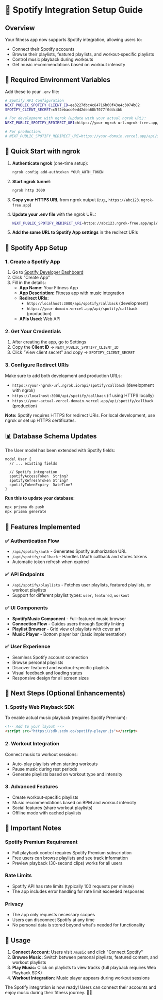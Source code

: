 # 🎵 Spotify Integration Setup Guide

## Overview

Your fitness app now supports Spotify integration, allowing users to:

- Connect their Spotify accounts
- Browse their playlists, featured playlists, and workout-specific playlists
- Control music playback during workouts
- Get music recommendations based on workout intensity

## 🔑 Required Environment Variables

Add these to your `.env` file:

```bash
# Spotify API Configuration
NEXT_PUBLIC_SPOTIFY_CLIENT_ID=ee3227dbc4c84716b60f43e4c3074b82
SPOTIFY_CLIENT_SECRET=c5f2ebacc0ed42dea68b7077f0ddc4bb

# For development with ngrok (update with your actual ngrok URL):
NEXT_PUBLIC_SPOTIFY_REDIRECT_URI=https://your-ngrok-url.ngrok-free.app/api/spotify/callback

# For production:
# NEXT_PUBLIC_SPOTIFY_REDIRECT_URI=https://your-domain.vercel.app/api/spotify/callback
```

## 🚀 Quick Start with ngrok

1. **Authenticate ngrok** (one-time setup):

   ```bash
   ngrok config add-authtoken YOUR_AUTH_TOKEN
   ```

2. **Start ngrok tunnel**:

   ```bash
   ngrok http 3000
   ```

3. **Copy your HTTPS URL** from ngrok output (e.g., `https://abc123.ngrok-free.app`)

4. **Update your .env file** with the ngrok URL:

   ```bash
   NEXT_PUBLIC_SPOTIFY_REDIRECT_URI=https://abc123.ngrok-free.app/api/spotify/callback
   ```

5. **Add the same URL to Spotify App settings** in the redirect URIs

## 🔧 Spotify App Setup

### 1. Create a Spotify App

1. Go to [Spotify Developer Dashboard](https://developer.spotify.com/dashboard)
2. Click "Create App"
3. Fill in the details:
   - **App Name:** Your Fitness App
   - **App Description:** Fitness app with music integration
   - **Redirect URIs:**
     - `http://localhost:3000/api/spotify/callback` (development)
     - `https://your-domain.vercel.app/api/spotify/callback` (production)
   - **APIs Used:** Web API

### 2. Get Your Credentials

1. After creating the app, go to Settings
2. Copy the **Client ID** → `NEXT_PUBLIC_SPOTIFY_CLIENT_ID`
3. Click "View client secret" and copy → `SPOTIFY_CLIENT_SECRET`

### 3. Configure Redirect URIs

Make sure to add both development and production URLs:

- `https://your-ngrok-url.ngrok.io/api/spotify/callback` (development with ngrok)
- `https://localhost:3000/api/spotify/callback` (if using HTTPS locally)
- `https://your-actual-vercel-domain.vercel.app/api/spotify/callback` (production)

**Note:** Spotify requires HTTPS for redirect URIs. For local development, use ngrok or set up HTTPS certificates.

## 📊 Database Schema Updates

The User model has been extended with Spotify fields:

```prisma
model User {
  // ... existing fields

  // Spotify integration
  spotifyAccessToken  String?
  spotifyRefreshToken String?
  spotifyTokenExpiry  DateTime?
}
```

**Run this to update your database:**

```bash
npx prisma db push
npx prisma generate
```

## 🎯 Features Implemented

### ✅ Authentication Flow

- `/api/spotify/auth` - Generates Spotify authorization URL
- `/api/spotify/callback` - Handles OAuth callback and stores tokens
- Automatic token refresh when expired

### ✅ API Endpoints

- `/api/spotify/playlists` - Fetches user playlists, featured playlists, or workout playlists
- Support for different playlist types: `user`, `featured`, `workout`

### ✅ UI Components

- **SpotifyMusic Component** - Full-featured music browser
- **Connection Flow** - Guides users through Spotify linking
- **Playlist Browser** - Grid view of playlists with cover art
- **Music Player** - Bottom player bar (basic implementation)

### ✅ User Experience

- Seamless Spotify account connection
- Browse personal playlists
- Discover featured and workout-specific playlists
- Visual feedback and loading states
- Responsive design for all screen sizes

## 🔄 Next Steps (Optional Enhancements)

### 1. Spotify Web Playback SDK

To enable actual music playback (requires Spotify Premium):

```html
<!-- Add to your layout -->
<script src="https://sdk.scdn.co/spotify-player.js"></script>
```

### 2. Workout Integration

Connect music to workout sessions:

- Auto-play playlists when starting workouts
- Pause music during rest periods
- Generate playlists based on workout type and intensity

### 3. Advanced Features

- Create workout-specific playlists
- Music recommendations based on BPM and workout intensity
- Social features (share workout playlists)
- Offline mode with cached playlists

## 🚨 Important Notes

### Spotify Premium Requirement

- Full playback control requires Spotify Premium subscription
- Free users can browse playlists and see track information
- Preview playback (30-second clips) works for all users

### Rate Limits

- Spotify API has rate limits (typically 100 requests per minute)
- The app includes error handling for rate limit exceeded responses

### Privacy

- The app only requests necessary scopes
- Users can disconnect Spotify at any time
- No personal data is stored beyond what's needed for functionality

## 🎵 Usage

1. **Connect Account:** Users visit `/music` and click "Connect Spotify"
2. **Browse Music:** Switch between personal playlists, featured content, and workout playlists
3. **Play Music:** Click on playlists to view tracks (full playback requires Web Playback SDK)
4. **Workout Integration:** Music player appears during workout sessions

The Spotify integration is now ready! Users can connect their accounts and enjoy music during their fitness journey. 🎵💪
